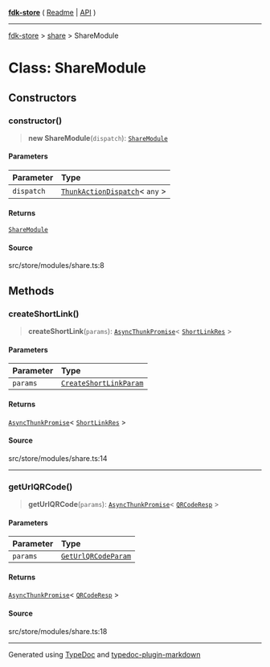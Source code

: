 [**fdk-store**](../../README.md) ( [Readme](../../README.md) \| [API](../../API.md) )

---

[fdk-store](../../API.md) > [share](../README.md) > ShareModule

# Class: ShareModule

## Constructors

### constructor()

> **new ShareModule**(`dispatch`): [`ShareModule`](class.ShareModule.md)

#### Parameters

| Parameter  | Type                                                                                                     |
| :--------- | :------------------------------------------------------------------------------------------------------- |
| `dispatch` | [`ThunkActionDispatch`](../../theme/internal_/type-aliases/type-alias.ThunkActionDispatch.md)\< `any` \> |

#### Returns

[`ShareModule`](class.ShareModule.md)

#### Source

src/store/modules/share.ts:8

## Methods

### createShortLink()

> **createShortLink**(`params`): [`AsyncThunkPromise`](../../theme/internal_/type-aliases/type-alias.AsyncThunkPromise.md)\< [`ShortLinkRes`](../internal_/type-aliases/type-alias.ShortLinkRes.md) \>

#### Parameters

| Parameter | Type                                                                                   |
| :-------- | :------------------------------------------------------------------------------------- |
| `params`  | [`CreateShortLinkParam`](../internal_/type-aliases/type-alias.CreateShortLinkParam.md) |

#### Returns

[`AsyncThunkPromise`](../../theme/internal_/type-aliases/type-alias.AsyncThunkPromise.md)\< [`ShortLinkRes`](../internal_/type-aliases/type-alias.ShortLinkRes.md) \>

#### Source

src/store/modules/share.ts:14

---

### getUrlQRCode()

> **getUrlQRCode**(`params`): [`AsyncThunkPromise`](../../theme/internal_/type-aliases/type-alias.AsyncThunkPromise.md)\< [`QRCodeResp`](../internal_/type-aliases/type-alias.QRCodeResp.md) \>

#### Parameters

| Parameter | Type                                                                             |
| :-------- | :------------------------------------------------------------------------------- |
| `params`  | [`GetUrlQRCodeParam`](../internal_/type-aliases/type-alias.GetUrlQRCodeParam.md) |

#### Returns

[`AsyncThunkPromise`](../../theme/internal_/type-aliases/type-alias.AsyncThunkPromise.md)\< [`QRCodeResp`](../internal_/type-aliases/type-alias.QRCodeResp.md) \>

#### Source

src/store/modules/share.ts:18

---

Generated using [TypeDoc](https://typedoc.org/) and [typedoc-plugin-markdown](https://www.npmjs.com/package/typedoc-plugin-markdown)
